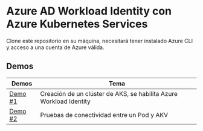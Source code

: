 # Azure AD Workload Identity con Azure Kubernetes Services

Clone este repositorio en su máquina, necesitará tener instalado Azure CLI y acceso a una cuenta de Azure válida.

## Demos

| Demos | Tema |
| ----- | ---- |
| [Demo #1](/demo1/script.ps1) | Creación de un clúster de AKS, se habilita Azure Workload Identity |
| [Demo #2](/demo2/Readme.md) | Pruebas de conectividad entre un Pod y AKV |